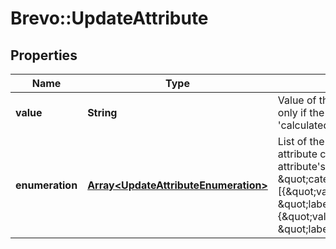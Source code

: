 # Brevo::UpdateAttribute

## Properties
Name | Type | Description | Notes
------------ | ------------- | ------------- | -------------
**value** | **String** | Value of the attribute to update. Use only if the attribute&#39;s category is &#39;calculated&#39; or &#39;global&#39; | [optional] 
**enumeration** | [**Array&lt;UpdateAttributeEnumeration&gt;**](UpdateAttributeEnumeration.md) | List of the values and labels that the attribute can take. Use only if the attribute&#39;s category is \&quot;category\&quot;. For example, [{\&quot;value\&quot;:1, \&quot;label\&quot;:\&quot;male\&quot;}, {\&quot;value\&quot;:2, \&quot;label\&quot;:\&quot;female\&quot;}] | [optional] 


